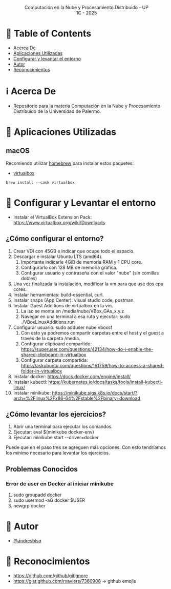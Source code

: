 <p align="center">
    Computación en la Nube y Procesamiento Distribuido - UP
    <br>
    1C - 2025
    <br>
</p>

# :pencil: Table of Contents

- [Acerca De](#about)
- [Aplicaciones Utilizadas](#applications)
- [Configurar y levantar el entorno](#configure_run_environment)
- [Autor](#author)
- [Reconocimientos](#acknowledgement)

# :information_source: Acerca De <a name = "about"></a>

- Repositorio para la materia Computación en la Nube y Procesamiento Distribuido de la Universidad de Palermo.

# :hammer: Aplicaciones Utilizadas <a name = "applications"></a>

## macOS

Recomiendo utilizar [homebrew](https://brew.sh/) para instalar estos paquetes:

- [virtualbox](https://formulae.brew.sh/cask/virtualbox#default)

```
brew install --cask virtualbox
```

# :hammer: Configurar y Levantar el entorno <a name = "configure_run_environment"></a>

- Instalar el VirtualBox Extension Pack: https://www.virtualbox.org/wiki/Downloads

## ¿Cómo configurar el entorno?
1. Crear VDI con 45GB e indicar que ocupe todo el espacio.
2. Descargar e instalar Ubuntu LTS (amd64).
    1. Importante indicarle 4GiB de memoria RAM y 1 CPU core.
    2. Configurarlo con 128 MB de memoria gráfica.
    3. Configurar usuario y contraseña con el valor "nube" (sin comillas dobles)
4. Una vez finalizada la instalación, modificar la vm para que use dos cpu cores.
5. Instalar herramientas: build-essential, curl.
6. Instalar snaps (App Center): visual studio code, postman.
7. Instalar Guest Additions de virtualbox en la vm.
    1. La iso se monta en /media/nube/VBox_GAs_x.y.z
    2. Navegar en una terminal a esa ruta y ejecutar: sudo ./VBoxLinuxAdditions.run
8. Configurar usuario: sudo adduser nube vboxsf
    1. Con esto ya podremos compartir carpetas entre el host y el guest a través de la carpeta /media.
    2. Configurar clipboard compartido: https://superuser.com/questions/42134/how-do-i-enable-the-shared-clipboard-in-virtualbox
    3. Configurar carpeta compartida: https://askubuntu.com/questions/161759/how-to-access-a-shared-folder-in-virtualbox
9. Instalar docker: https://docs.docker.com/engine/install/
10. Instalar kubectl: https://kubernetes.io/docs/tasks/tools/install-kubectl-linux/
11. Instalar minikube: https://minikube.sigs.k8s.io/docs/start/?arch=%2Flinux%2Fx86-64%2Fstable%2Fbinary+download

## ¿Cómo levantar los ejercicios?
1. Abrir una terminal para ejecutar los comandos.
2. Ejecutar: eval $(minikube docker-env)
3. Ejecutar: minikube start --driver=docker

Puede que en el paso tres se agreguen más opciones. Con esto tendríamos los mínimo necesario para levantar los ejercicios.

## Problemas Conocidos

### Error de user en Docker al iniciar minikube
1. sudo groupadd docker
2. sudo usermod -aG docker $USER
3. newgrp docker


# :speech_balloon: Autor <a name = "author"></a>

- [@andresbiso](https://github.com/andresbiso)

# :tada: Reconocimientos <a name = "acknowledgement"></a>

- https://github.com/github/gitignore
- https://gist.github.com/rxaviers/7360908 -> github emojis
